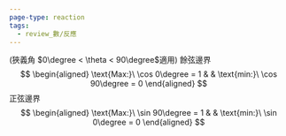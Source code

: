 ```yaml
---
page-type: reaction
tags:
  - review_數/反應
---
```

(狹義角 $0\degree < \theta < 90\degree$適用)
餘弦邊界
$$
\begin{aligned}
\text{Max:}\ \cos 0\degree = 1 &  & \text{min:}\ \cos 90\degree = 0
\end{aligned}
$$
正弦邊界
$$
\begin{aligned}
\text{Max:}\ \sin 90\degree = 1 &  & \text{min:}\ \sin 0\degree = 0
\end{aligned}
$$
